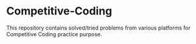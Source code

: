 # Competitive-Coding
This repository contains solved/tried problems from various platforms for Competitive Coding practice purpose.
